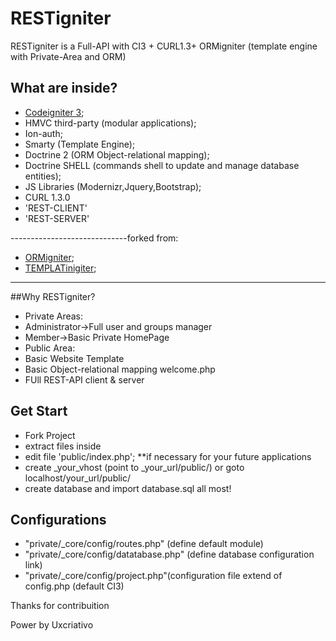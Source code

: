 # RESTigniter
RESTigniter is a Full-API with CI3 + CURL1.3+ ORMigniter (template engine with Private-Area and ORM)

## What are inside?
- [Codeigniter 3](https://github.com/bcit-ci/CodeIgniter);
- HMVC third-party (modular applications);
- Ion-auth;
- Smarty (Template Engine);
- Doctrine 2 (ORM Object-relational mapping);
- Doctrine SHELL (commands shell to update and manage database entities);
- JS Libraries (Modernizr,Jquery,Bootstrap);
- CURL 1.3.0 
- 'REST-CLIENT'
- 'REST-SERVER'

-----------------------------forked from: 
- [ORMigniter](https://github.com/uxcriativo/ORMigniter);
- [TEMPLATinigiter](https://github.com/uxcriativo/TEMPLATigniter);
-----------------------------------------

##Why RESTigniter?
- Private Areas: 
- Administrator->Full user and groups manager
- Member->Basic  Private HomePage 
- Public Area: 
- Basic Website Template 
- Basic Object-relational mapping welcome.php 
- FUll REST-API client & server



## Get Start
- Fork Project
- extract files inside
- edit file 'public/index.php'; **if necessary for your future applications
- create _your_vhost (point to _your_url/public/) or goto localhost/your_url/public/
- create database and import database.sql
all most!

## Configurations
- "private/_core/config/routes.php" (define default module)
- "private/_core/config/datatabase.php" (define database configuration link)
- "private/_core/config/project.php"(configuration file extend of config.php (default CI3)

Thanks for contribuition

Power by Uxcriativo
